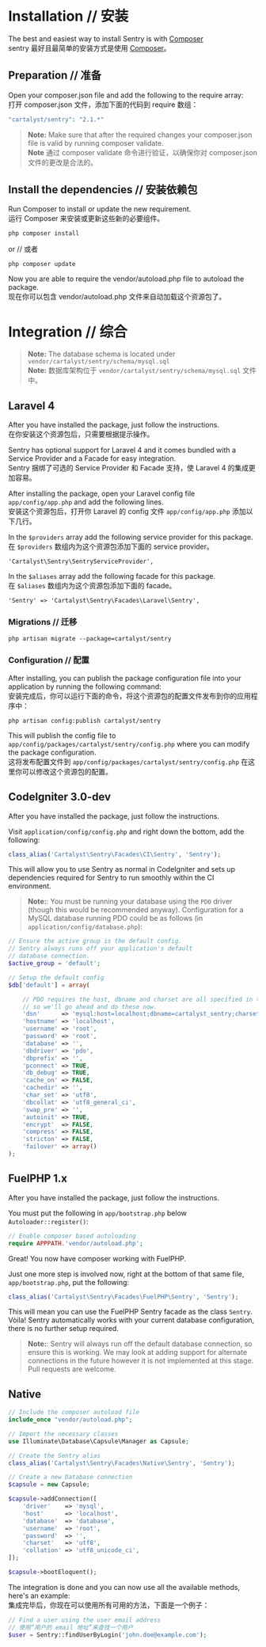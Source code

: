# Installation // 安装

The best and easiest way to install Sentry is with [Composer](http://getcomposer.org/)  
sentry 最好且最简单的安装方式是使用 [Composer](http://getcomposer.org/)。

## Preparation // 准备

Open your composer.json file and add the following to the require array:  
打开 composer.json 文件，添加下面的代码到 require 数组：

```php
"cartalyst/sentry": "2.1.*"
```

> **Note:** Make sure that after the required changes your composer.json file is valid by running composer validate.  
> **Note** 通过 composer validate 命令进行验证，以确保你对 composer.json 文件的更改是合法的。

## Install the dependencies // 安装依赖包

Run Composer to install or update the new requirement.  
运行 Composer 来安装或更新这些新的必要组件。

	php composer install

or // 或者

	php composer update

Now you are able to require the vendor/autoload.php file to autoload the package.  
现在你可以包含 vendor/autoload.php 文件来自动加载这个资源包了。

# Integration // 综合

> **Note:** The database schema is located under `vendor/cartalyst/sentry/schema/mysql.sql`  
> **Note:** 数据库架构位于 `vendor/cartalyst/sentry/schema/mysql.sql` 文件中。

## Laravel 4

After you have installed the package, just follow the instructions.  
在你安装这个资源包后，只需要根据提示操作。

Sentry has optional support for Laravel 4 and it comes bundled with a Service Provider and a Facade for easy integration.  
Sentry 捆绑了可选的 Service Provider 和 Facade 支持，使 Laravel 4 的集成更加容易。

After installing the package, open your Laravel config file `app/config/app.php` and add the following lines.  
安装这个资源包后，打开你 Laravel 的 config 文件 `app/config/app.php` 添加以下几行。

In the `$providers` array add the following service provider for this package.  
在 `$providers` 数组内为这个资源包添加下面的 service provider。

	'Cartalyst\Sentry\SentryServiceProvider',

In the `$aliases` array add the following facade for this package.  
在 `$aliases` 数组内为这个资源包添加下面的  facade。

	'Sentry' => 'Cartalyst\Sentry\Facades\Laravel\Sentry',

### Migrations // 迁移

	php artisan migrate --package=cartalyst/sentry

### Configuration // 配置

After installing, you can publish the package configuration file into your application by running the following command:  
安装完成后，你可以运行下面的命令，将这个资源包的配置文件发布到你的应用程序中：

	php artisan config:publish cartalyst/sentry

This will publish the config file to `app/config/packages/cartalyst/sentry/config.php` where you can modify the package configuration.  
这将发布配置文件到 `app/config/packages/cartalyst/sentry/config.php` 在这里你可以修改这个资源包的配置。

## CodeIgniter 3.0-dev

After you have installed the package, just follow the instructions.

Visit `application/config/config.php` and right down the bottom, add the following:

```php
class_alias('Cartalyst\Sentry\Facades\CI\Sentry', 'Sentry');
```

This will allow you to use Sentry as normal in CodeIgniter and sets up dependencies required for Sentry to run smoothly within the CI environment.

> **Note:**: You must be running your database using the `PDO` driver (though this would be recommended anyway). Configuration for a MySQL database running PDO could be as follows (in `application/config/database.php`):

```php
// Ensure the active group is the default config.
// Sentry always runs off your application's default
// database connection.
$active_group = 'default';

// Setup the default config
$db['default'] = array(

	// PDO requires the host, dbname and charset are all specified in the "dsn",
	// so we'll go ahead and do these now.
	'dsn'	   => 'mysql:host=localhost;dbname=cartalyst_sentry;charset=utf8;',
	'hostname' => 'localhost',
	'username' => 'root',
	'password' => 'root',
	'database' => '',
	'dbdriver' => 'pdo',
	'dbprefix' => '',
	'pconnect' => TRUE,
	'db_debug' => TRUE,
	'cache_on' => FALSE,
	'cachedir' => '',
	'char_set' => 'utf8',
	'dbcollat' => 'utf8_general_ci',
	'swap_pre' => '',
	'autoinit' => TRUE,
	'encrypt'  => FALSE,
	'compress' => FALSE,
	'stricton' => FALSE,
	'failover' => array()
);
```

## FuelPHP 1.x

After you have installed the package, just follow the instructions.

You must put the following in `app/bootstrap.php` below `Autoloader::register()`:

```php
// Enable composer based autoloading
require APPPATH.'vendor/autoload.php';
```

Great! You now have composer working with FuelPHP.

Just one more step is involved now, right at the bottom of that same file, `app/bootstrap.php`, put the following:

```php
class_alias('Cartalyst\Sentry\Facades\FuelPHP\Sentry', 'Sentry');
```

This will mean you can use the FuelPHP Sentry facade as the class `Sentry`. Vòila! Sentry automatically works with your current database configuration, there is no further setup required.

> **Note:**: Sentry will always run off the default database connection, so ensure this is working. We may look at adding support for alternate connections in the future however it is not implemented at this stage. Pull requests are welcome.

## Native

```php
// Include the composer autoload file
include_once "vendor/autoload.php";

// Import the necessary classes
use Illuminate\Database\Capsule\Manager as Capsule;

// Create the Sentry alias
class_alias('Cartalyst\Sentry\Facades\Native\Sentry', 'Sentry');

// Create a new Database connection
$capsule = new Capsule;

$capsule->addConnection([
    'driver'    => 'mysql',
    'host'      => 'localhost',
    'database'  => 'database',
    'username'  => 'root',
    'password'  => '',
    'charset'   => 'utf8',
    'collation' => 'utf8_unicode_ci',
]);

$capsule->bootEloquent();
```

The integration is done and you can now use all the available methods, here's an example:  
集成完毕后，你现在可以使用所有可用的方法，下面是一个例子：

```php
// Find a user using the user email address
// 使用“用户的 email 地址”来查找一个用户
$user = Sentry::findUserByLogin('john.doe@example.com');
```
